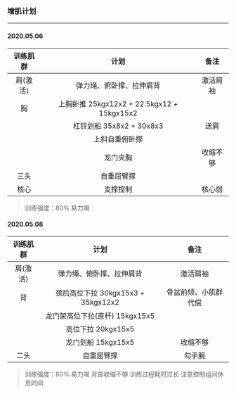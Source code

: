 ### 增肌计划

----

#### 2020.05.06

| 训练肌群 |                    计划                    |   备注   |
| :------: | :----------------------------------------: | :------: |
| 肩(激活) |          弹力绳、俯卧撑、拉伸肩背          | 激活肩袖 |
|    胸    | 上胸卧推 25kgx12x2 + 22.5kgx12 + 15kgx15x2 |          |
|          |          杠铃划船 35x8x2 + 30x8x3          |   送肩   |
|          |               上斜自重俯卧撑               |          |
|          |                  龙门夹胸                  | 收缩不够 |
|   三头   |                 自重屈臂撑                 |          |
|   核心   |                  支撑控制                  |  核心弱  |
> 训练强度：80% 易力竭

#### 2020.05.08

| 训练肌群 |                计划                |         备注         |
| :------: | :--------------------------------: | :------------------: |
| 肩(激活) |      弹力绳、俯卧撑、拉伸肩背      |       激活肩袖       |
|    背    | 颈后高位下拉 30kgx15x3 + 35kgx12x2 | 骨盆前倾、小肌群代偿 |
|          |   龙门架高位下拉(直杆) 15kgx15x5   |                      |
|          |         高位下拉 20kgx15x5         |                      |
|          |         龙门划船 15kgx15x5         |       收缩不够       |
|   二头   |             自重屈臂撑             |        勾手腕        |
> 训练强度：80% 易力竭 背部收缩不够 训练过程耗时过长 注意控制组间休息时间